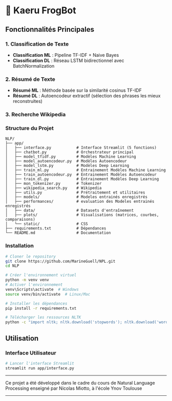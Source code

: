 # 🐸 Kaeru FrogBot

## Fonctionnalités Principales

### 1. Classification de Texte
- **Classification ML** : Pipeline TF-IDF + Naive Bayes
- **Classification DL** : Réseau LSTM bidirectionnel avec BatchNormalization

### 2. Résumé de Texte
- **Résumé ML** : Méthode basée sur la similarité cosinus TF-IDF
- **Résumé DL** : Autoencodeur extractif (sélection des phrases les mieux reconstruites)

### 3. Recherche Wikipedia

### Structure du Projet
```
NLP/
├── app/
│   ├── interface.py           # Interface Streamlit (5 fonctions)
│   ├── chatbot.py             # Orchestrateur principal
│   ├── model_tfidf.py         # Modèles Machine Learning
│   ├── model_autoencodeur.py  # Modèles Autoencodeur
│   ├── model_lstm.py          # Modèles Deep Learning
│   ├── train_ml.py            # Entrainement Modèles Machine Learning
│   ├── train_autoencodeur.py  # Entrainement Modèles Autoencodeur
│   ├── train_dl.py            # Entrainement Modèles Deep Learning
│   ├── mon_tokenizer.py       # Tokenizer
│   ├── wikipedia_search.py    # Wikipedia
│   ├── utils.py               # Prétraitement et utilitaires
│   ├── models/                # Modeles entrainés enregistrés
│   ├── performances/          # evaluation des Modeles entrainés enregistrés
│   ├── data/                  # Datasets d'entraînement
│   ├── plots/                 # Visualisations (matrices, courbes, comparaisons)
│   └── static/                # CSS
├── requirements.txt           # Dépendances
└── README.md                  # Documentation
```


### Installation
```bash
# Cloner le repository
git clone https://github.com/MarineGuell/NPL.git
cd NLP

# Créer l'environnement virtuel
python -m venv venv
# Activer l'environnement
venv\Scripts\activate  # Windows
source venv/bin/activate  # Linux/Mac

# Installer les dépendances
pip install -r requirements.txt

# Télécharger les ressources NLTK
python -c "import nltk; nltk.download('stopwords'); nltk.download('wordnet'); nltk.download('punkt')"
```

## Utilisation

### Interface Utilisateur
```bash
# Lancer l'interface Streamlit
streamlit run app/interface.py
```


------------------------------------------------------------

Ce projet a été développé dans le cadre du cours de Natural Language Processing enseigné par Nicolas Miotto, à l'école Ynov Toulouse

------------------------------------------------------------
